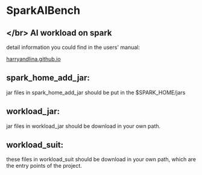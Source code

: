 # SparkAIBench
\</br>
AI workload on spark
-

detail information you could find in the users' manual: 

[harryandlina.github.io](harryandlina.github.io)

spark_home_add_jar:
-

  jar files in spark_home_add_jar should be put in the $SPARK_HOME/jars

workload_jar:
-

  jar files in workload_jar should be download in your own path.

workload_suit:
-

  these files in workload_suit should be download in your own path, which are the entry points of the project.
